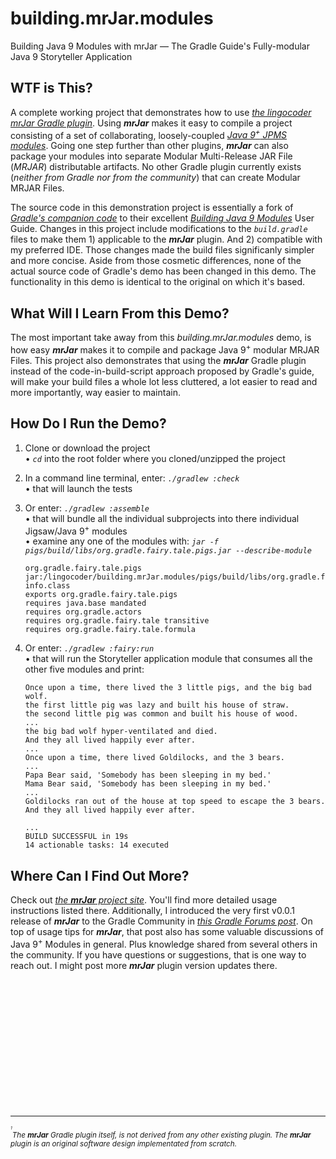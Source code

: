 # building.mrJar.modules

Building Java 9 Modules with mrJar — The Gradle Guide's Fully-modular Java 9 Storyteller Application

## WTF is This?

A complete working project that demonstrates how to use [*the lingocoder mrJar Gradle plugin*](http://bit.ly/mrJar). Using ***mrJar*** makes it easy to compile a project consisting of a set of collaborating, loosely-coupled [*Java 9<sup>+</sup> JPMS modules*](http://bit.ly/SoTmS). Going one step further than other plugins, ***mrJar*** can also package your modules into separate Modular Multi-Release JAR File (*MRJAR*) distributable artifacts. No other Gradle plugin currently exists (*neither from Gradle nor from the community*) that can create Modular MRJAR Files.

The source code in this demonstration project is essentially a fork of [*Gradle's companion code*](http://bit.ly/BldJ9Mods) to their excellent [*Building Java 9 Modules*](http://bit.ly/BldJ9Guide) User Guide. Changes in this project include modifications to the *`build.gradle`* files to make them 1) applicable to the ***mrJar*** plugin. And 2) compatible with my preferred IDE. Those changes made the build files significanly simpler and more concise. Aside from those cosmetic differences, none of the actual source code of Gradle's demo has been changed in this demo. The functionality in this demo is identical to the original on which it's based.

## What Will I Learn From this Demo?
The most important take away from this *building.mrJar.modules* demo, is how easy ***mrJar*** makes it to compile and package Java 9<sup>+</sup> modular MRJAR Files. This project also demonstrates that using the ***mrJar*** Gradle plugin instead of the code-in-build-script approach proposed by Gradle's guide, will make your build files a whole lot less cluttered, a lot easier to read and more importantly, way easier to maintain. 

## How Do I Run the Demo?

1. Clone or download the project <br />
   • *`cd`* into the root folder where you cloned/unzipped the project
2. In a command line terminal, enter: *`./gradlew :check`* <br />
   • that will launch the tests
3. Or enter: *`./gradlew :assemble`* <br />
   • that will bundle all the individual subprojects into there individual Jigsaw/Java 9<sup>+</sup> modules <br />
   • examine any one of the modules with: *`jar -f pigs/build/libs/org.gradle.fairy.tale.pigs.jar --describe-module`* <br />
    ```
    org.gradle.fairy.tale.pigs jar:/lingocoder/building.mrJar.modules/pigs/build/libs/org.gradle.fairy.tale.pigs.jar/!module-info.class
    exports org.gradle.fairy.tale.pigs
    requires java.base mandated
    requires org.gradle.actors
    requires org.gradle.fairy.tale transitive
    requires org.gradle.fairy.tale.formula
    ```
4. Or enter: *`./gradlew :fairy:run`* <br />
   • that will run the Storyteller application module that consumes all the other five modules and print:

    ```
    Once upon a time, there lived the 3 little pigs, and the big bad wolf.
    the first little pig was lazy and built his house of straw.
    the second little pig was common and built his house of wood.
    ...
    the big bad wolf hyper-ventilated and died.
    And they all lived happily ever after.
    ...
    Once upon a time, there lived Goldilocks, and the 3 bears.
    ...
    Papa Bear said, 'Somebody has been sleeping in my bed.'
    Mama Bear said, 'Somebody has been sleeping in my bed.'
    ...
    Goldilocks ran out of the house at top speed to escape the 3 bears.
    And they all lived happily ever after.

    ...
    BUILD SUCCESSFUL in 19s
    14 actionable tasks: 14 executed

    ```   


## Where Can I Find Out More?

Check out [*the **mrJar** project site*](http://bit.ly/mrjarsite). You'll find more detailed usage instructions listed there. Additionally, I introduced the very first v0.0.1 release of ***mrJar*** to the Gradle Community in [*this Gradle Forums post*](http://bit.ly/mrJarNtro). On top of usage tips for ***mrJar***, that post also has some valuable discussions of Java 9<sup>+</sup> Modules in general. Plus knowledge shared from several others in the community. If you have questions or suggestions, that is one way to reach out. I might post more ***mrJar*** plugin version updates there.

<br />
<br />
<br />
<br />
<br />
<br />
<br />
<br />
<br />
<br />
<br />
<br />  
  
  
  
  
  
  
  
  
  
  
______
<sup><sup><sup><sup>*1*</sup></sup></sup></sup><sup>*The **mrJar** Gradle plugin itself, is not derived from any other existing plugin. The **mrJar** plugin is an original software design implementated from scratch.*</sup>


